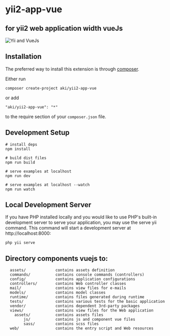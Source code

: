 # yii2-app-vue


for yii2 web application width vueJs 
------------

![Yii and VueJs](https://img.techpowerup.org/200225/yiivue.png)

Installation
------------

The preferred way to install this extension is through [composer](http://getcomposer.org/download/).

Either run

```
composer create-project aki/yii2-app-vue
```

or add

```
"aki/yii2-app-vue": "*"
```

to the require section of your `composer.json` file.

Development Setup
------------
```
# install deps
npm install

# build dist files
npm run build

# serve examples at localhost
npm run dev

# serve examples at localhost --watch
npm run watch
```

Local Development Server
----- 
If you have PHP installed locally and you would like to use PHP's built-in development server to serve your application, you may use the serve yii command. This command will start a development server at http://localhost:8000:
```
php yii serve
```
Directory components vuejs to:
----- 

```
  assets/             contains assets definition
  commands/           contains console commands (controllers)
  config/             contains application configurations
  controllers/        contains Web controller classes
  mail/               contains view files for e-mails
  models/             contains model classes
  runtime/            contains files generated during runtime
  tests/              contains various tests for the basic application
  vendor/             contains dependent 3rd-party packages
  views/              contains view files for the Web application
    assets/           contains assets files
        js/           contains js and component vue files
        sass/         contains scss files
  web/                contains the entry script and Web resources
```



